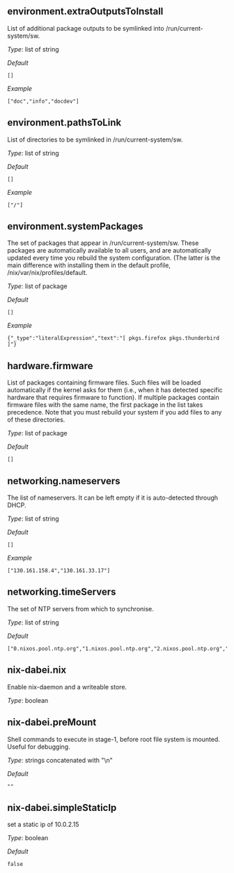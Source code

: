 ## environment.extraOutputsToInstall
List of additional package outputs to be symlinked into <filename>/run/current-system/sw</filename>.

*_Type_*:
list of string


*_Default_*
```
[]
```


*_Example_*
```
["doc","info","docdev"]
```


## environment.pathsToLink
List of directories to be symlinked in <filename>/run/current-system/sw</filename>.

*_Type_*:
list of string


*_Default_*
```
[]
```


*_Example_*
```
["/"]
```


## environment.systemPackages
The set of packages that appear in
/run/current-system/sw.  These packages are
automatically available to all users, and are
automatically updated every time you rebuild the system
configuration.  (The latter is the main difference with
installing them in the default profile,
<filename>/nix/var/nix/profiles/default</filename>.


*_Type_*:
list of package


*_Default_*
```
[]
```


*_Example_*
```
{"_type":"literalExpression","text":"[ pkgs.firefox pkgs.thunderbird ]"}
```


## hardware.firmware
List of packages containing firmware files.  Such files
will be loaded automatically if the kernel asks for them
(i.e., when it has detected specific hardware that requires
firmware to function).  If multiple packages contain firmware
files with the same name, the first package in the list takes
precedence.  Note that you must rebuild your system if you add
files to any of these directories.


*_Type_*:
list of package


*_Default_*
```
[]
```




## networking.nameservers
The list of nameservers.  It can be left empty if it is auto-detected through DHCP.


*_Type_*:
list of string


*_Default_*
```
[]
```


*_Example_*
```
["130.161.158.4","130.161.33.17"]
```


## networking.timeServers
The set of NTP servers from which to synchronise.


*_Type_*:
list of string


*_Default_*
```
["0.nixos.pool.ntp.org","1.nixos.pool.ntp.org","2.nixos.pool.ntp.org","3.nixos.pool.ntp.org"]
```




## nix-dabei.nix
Enable nix-daemon and a writeable store.

*_Type_*:
boolean






## nix-dabei.preMount
Shell commands to execute in stage-1, before root file system is mounted.
Useful for debugging.

*_Type_*:
strings concatenated with "\n"


*_Default_*
```
""
```




## nix-dabei.simpleStaticIp
set a static ip of 10.0.2.15

*_Type_*:
boolean


*_Default_*
```
false
```




